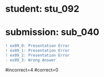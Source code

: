 # student: stu_092
# submission: sub_040

```diff
! ex09_0: Presentation Error
! ex09_1: Presentation Error
! ex09_2: Presentation Error
- ex09_3: Wrong Answer
```
#incorrect=4
#correct=0
